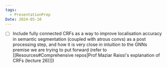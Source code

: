 ```yaml
---
tags:
  - PresentationPrep
Date: 2024-05-10
---
```

- [ ] Include fully connected CRFs as a way to improve localisation accuracy in semantic segmentation (coupled with atrous convs) as a post processing step, and how it is very close in intuition to the GNNs premise we are trying to put forward (refer to [[Resources#Comprehensive repos|Prof Maziar Raissi's explanation of CRFs (lecture 26)]])  